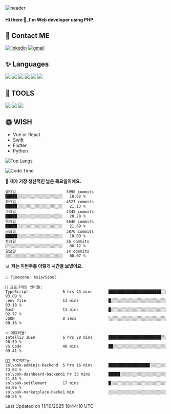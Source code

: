 ![header](https://capsule-render.vercel.app/api?type=waving&color=auto&height=300&section=header&text=Elin&fontSize=90&animation=twinkling)

#### Hi there 👋, I'm <b>Web developer</b> using PHP. ####

<!--
- 🔭 I’m currently working on Uniwill
- 🌱 I’m currently learning Vue or React or Python.
-->

<!---#### I am PHP developer --->

## 💌 Contact ME ###
[<img src='https://img.shields.io/badge/-EunjiKo-%230A66C2?style=flat-square&logo=LinkedIn&logoColor=white' alt='linkedin'>](https://www.linkedin.com/in/https://www.linkedin.com/in/eunji-ko-00a907164//)  [<img src='https://img.shields.io/badge/-einee214%40gmail.com-%23EA4335?style=flat-square&logo=Gmail&logoColor=white' alt='gmail'>](einee214@gmail.com)  


## ✨ Languages
<img src='https://img.shields.io/badge/-PHP-%23777BB4?style=for-the-badge&logo=PHP&logoColor=white'> <img src='https://img.shields.io/badge/-Laravel-%23FF2D20?style=for-the-badge&logo=Laravel&logoColor=white'> <img src='https://img.shields.io/badge/Jquery-%230769AD?style=for-the-badge&logo=Jquery&logoColor=white'> <img src='https://img.shields.io/badge/CSS3-%231572B6?style=for-the-badge&logo=CSS3&logoColor=white'> <img src='https://img.shields.io/badge/Bootstrap-%237952B3?style=for-the-badge&logo=Bootstrap&logoColor=white' > <img src='https://img.shields.io/badge/MySQL-%234479A1?style=for-the-badge&logo=MySQL&logoColor=white' >

## 🌷 TOOLS
<img src='https://img.shields.io/badge/PHPSTORM-%23000000?style=for-the-badge&logo=PhpStorm&logoColor=white' > <img src='https://img.shields.io/badge/GitLab-%23FCA121?style=for-the-badge&logo=GitLab&logoColor=white' > <img src='https://img.shields.io/badge/GitHub-%23181717?style=for-the-badge&logo=GitHub&logoColor=white'>


## 🌞 WISH
- Vue or React
- Swift
- Flutter
- Python


[![Top Langs](https://github-readme-stats.vercel.app/api/top-langs/?username=ein214&layout=compact)](https://github.com/anuraghazra/github-readme-stats)

<!--START_SECTION:waka-->
![Code Time](http://img.shields.io/badge/Code%20Time-4%2C513%20hrs%2040%20mins-blue)

📅 **제가 가장 생산적인 날은 목요일이에요.** 

```text
월요일                      3990 commits        █████░░░░░░░░░░░░░░░░░░░░   18.62 % 
화요일                      4527 commits        █████░░░░░░░░░░░░░░░░░░░░   21.13 % 
수요일                      4345 commits        █████░░░░░░░░░░░░░░░░░░░░   20.28 % 
목요일                      4646 commits        █████░░░░░░░░░░░░░░░░░░░░   21.69 % 
금요일                      3876 commits        █████░░░░░░░░░░░░░░░░░░░░   18.09 % 
토요일                      26 commits          ░░░░░░░░░░░░░░░░░░░░░░░░░   00.12 % 
일요일                      14 commits          ░░░░░░░░░░░░░░░░░░░░░░░░░   00.07 % 
```


📊 **저는 이번주를 이렇게 시간을 보냈어요.** 

```text
🕑︎ Timezone: Asia/Seoul

💬 프로그래밍 언어들: 
TypeScript               6 hrs 43 mins       ███████████████████████░░   93.89 % 
.env file                13 mins             █░░░░░░░░░░░░░░░░░░░░░░░░   03.18 % 
Bash                     11 mins             █░░░░░░░░░░░░░░░░░░░░░░░░   02.77 % 
JSON                     0 secs              ░░░░░░░░░░░░░░░░░░░░░░░░░   00.16 % 

🔥 에디터들: 
IntelliJ IDEA            6 hrs 28 mins       ███████████████████████░░   90.59 % 
VS Code                  40 mins             ██░░░░░░░░░░░░░░░░░░░░░░░   09.41 % 

🐱‍💻 프로젝트들: 
solvook-adminjs-backend  5 hrs 16 mins       ██████████████████░░░░░░░   73.83 % 
solvook-dashboard-backend1 hr 33 mins        █████░░░░░░░░░░░░░░░░░░░░   21.85 % 
solvook-settlement       17 mins             █░░░░░░░░░░░░░░░░░░░░░░░░   04.06 % 
solvook-marketplace-backe1 min               ░░░░░░░░░░░░░░░░░░░░░░░░░   00.25 % 
```


 Last Updated on 11/10/2025 18:44:10 UTC
<!--END_SECTION:waka-->

<!---![GitHub stats](https://github-readme-stats.vercel.app/api?username=ein214&show_icons=true&theme=dracula)  --->



